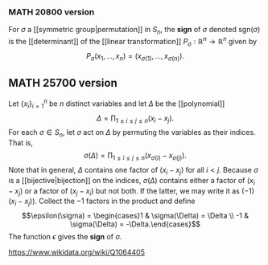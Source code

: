 ### MATH 20800 version
For $\sigma$ a [[symmetric group|permutation]] in $S_n$, the **sign** of $\sigma$ denoted $\text{sgn}(\sigma)$ is the [[determinant]] of the [[linear transformation]] $P_\sigma:\mathbb R^n\to\mathbb R^n$ given by $$P_\sigma(x_1,\dots,x_n) =(x_{\sigma(1)},\dots, x_{\sigma(n)}).$$
## MATH 25700 version
Let $\{x_i\}_{i=1}^n$ be $n$ distinct variables and let $\Delta$ be the [[polynomial]] $$\Delta = \prod_{1\leq i\leq j \leq n}(x_i-x_j).$$ For each $\sigma\in S_n$, let $\sigma$ act on $\Delta$ by permuting the variables as their indices. That is, $$\sigma(\Delta)=\prod_{1\leq i\leq j\leq n} (x_{\sigma(i)}- x_{\sigma(j)}).$$ Note that in general, $\Delta$ contains one factor of $(x_i-x_j)$ for all $i < j$. Because $\sigma$ is a [[bijective|bijection]] on the indices, $\sigma(\Delta)$ contains either a factor of $(x_i-x_j)$ or a factor of $(x_j-x_i)$ but not both. If the latter, we may write it as $(-1)(x_i-x_j))$. Collect the $-1$ factors in the product and define $$\epsilon(\sigma) = \begin{cases}1 & \sigma(\Delta) = \Delta \\ -1 & \sigma(\Delta) = -\Delta.\end{cases}$$ The function $\epsilon$ gives the **sign** of $\sigma$.

https://www.wikidata.org/wiki/Q1064405